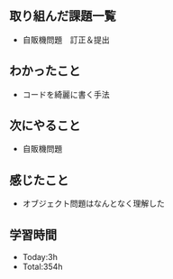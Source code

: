 ## 取り組んだ課題一覧
- 自販機問題　訂正＆提出
## わかったこと
- コードを綺麗に書く手法
## 次にやること
- 自販機問題
## 感じたこと
- オブジェクト問題はなんとなく理解した
  
## 学習時間
- Today:3h
- Total:354h
